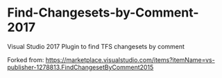 # Find-Changesets-by-Comment-2017
Visual Studio 2017 Plugin to find TFS changesets by comment

Forked from: https://marketplace.visualstudio.com/items?itemName=vs-publisher-1278813.FindChangesetByComment2015
